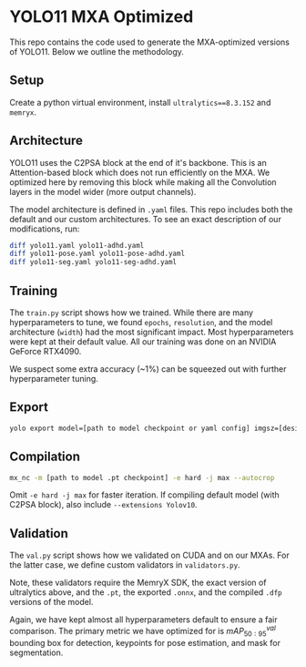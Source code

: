 # YOLO11 MXA Optimized

This repo contains the code used to generate the MXA-optimized versions of YOLO11. Below we outline the methodology.

## Setup 

Create a python virtual environment, install `ultralytics==8.3.152` and `memryx`.

## Architecture

YOLO11 uses the C2PSA block at the end of it's backbone. This is an Attention-based block which does not run efficiently on the MXA. We optimized here by removing this block while making all the Convolution layers in the model wider (more output channels).

The model architecture is defined in `.yaml` files. This repo includes both the default and our custom architectures. To see an exact description of our modifications, run:

```bash
diff yolo11.yaml yolo11-adhd.yaml
diff yolo11-pose.yaml yolo11-pose-adhd.yaml
diff yolo11-seg.yaml yolo11-seg-adhd.yaml
```

## Training

The `train.py` script shows how we trained. While there are many hyperparameters to tune, we found `epochs`, `resolution`, and the model architecture (`width`) had the most significant impact. Most hyperparameters were kept at their default value. All our training was done on an NVIDIA GeForce RTX4090.

We suspect some extra accuracy (~1%) can be squeezed out with further hyperparameter tuning.

## Export

```bash
yolo export model=[path to model checkpoint or yaml config] imgsz=[desired image size] format=onnx simplify=True
```

## Compilation

```bash
mx_nc -m [path to model .pt checkpoint] -e hard -j max --autocrop
```

Omit `-e hard -j max` for faster iteration. If compiling default model (with C2PSA block), also include `--extensions Yolov10`.

## Validation

The `val.py` script shows how we validated on CUDA and on our MXAs. For the latter case, we define custom validators in `validators.py`. 

Note, these validators require the MemryX SDK, the exact version of ultralytics above, and the `.pt`, the exported `.onnx`, and the compiled `.dfp` versions of the model.

Again, we have kept almost all hyperparameters default to ensure a fair comparison. The primary metric we have optimized for is $`mAP_{50:95}^{val}`$ bounding box for detection, keypoints for pose estimation, and mask for segmentation.
